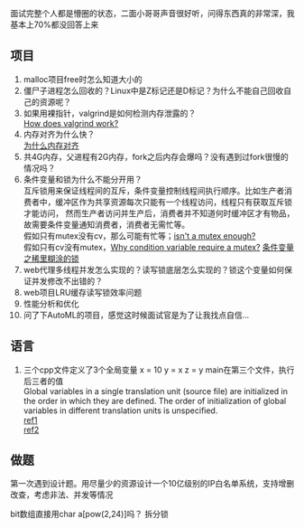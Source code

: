 面试完整个人都是懵圈的状态，二面小哥哥声音很好听，问得东西真的非常深，我基本上70%都没回答上来

## 项目
 1. malloc项目free时怎么知道大小的
 2. 僵尸子进程怎么回收的？Linux中是Z标记还是D标记？为什么不能自己回收自己的资源呢？
 3. 如果用裸指针，valgrind是如何检测内存泄露的？  
  [How does valgrind work?](https://stackoverflow.com/questions/1656227/how-does-valgrind-work/)
 5. 内存对齐为什么快？  
   [为什么内存对齐](https://www.pengrl.com/p/20020/)
 6. 共4G内存，父进程有2G内存，fork之后内存会爆吗？没有遇到过fork很慢的情况吗？
 7. 条件变量和锁为什么不能分开用？  
   互斥锁用来保证线程间的互斥，条件变量控制线程间执行顺序。比如生产者消费者中，缓冲区作为共享资源每次只能有一个线程访问，线程只有获取互斥锁才能访问，
   然而生产者访问并生产后，消费者并不知道何时缓冲区才有物品，故需要条件变量通知消费者，消费者无需忙等。  
   假如只有mutex没有cv，那么可能有忙等；[isn't a mutex enough?](https://stackoverflow.com/questions/12551341/when-is-a-condition-variable-needed-isnt-a-mutex-enough)  
   假如只有cv没有mutex，[Why condition variable require a mutex?](https://stackoverflow.com/questions/2763714/why-do-pthreads-condition-variable-functions-require-a-mutex) 
   [条件变量之稀里糊涂的锁](https://zhuanlan.zhihu.com/p/55123862)
 9. web代理多线程并发怎么实现的？读写锁底层怎么实现的？锁这个变量如何保证并发修改不出错的？
 10. web项目LRU缓存读写锁效率问题
 11. 性能分析和优化
 12. 问了下AutoML的项目，感觉这时候面试官是为了让我找点自信...

## 语言
 1. 三个cpp文件定义了3个全局变量 x = 10 y = x z = y main在第三个文件，执行后三者的值  
  Global variables in a single translation unit (source file) are initialized in the order in which they are defined. The order of initialization of global variables in different translation units is unspecified.  
  [ref1](https://stackoverflow.com/questions/3746238/c-global-initialization-order-ignores-dependencies)  
  [ref2](https://gamedev.stackexchange.com/questions/91958/why-it-s-recommended-to-keep-global-variable-initialization-and-the-objects-con)

## 做题
第一次遇到设计题。用尽量少的资源设计一个10亿级别的IP白名单系统，支持增删改查，考虑非法、并发等情况

bit数组直接用char a[pow(2,24)]吗？
拆分锁
